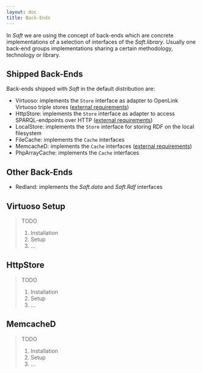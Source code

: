 ```yaml
---
layout: doc
title: Back-Ends
---
```


In _Saft_ we are using the concept of back-ends which are concrete implementations of a selection of interfaces of the _Saft.library_. Usually one back-end groups implementations sharing a certain methodology, technology or library.

## Shipped Back-Ends

Back-ends shipped with _Saft_ in the default distribution are:

- Virtuoso: implements the `Store` interface as adapter to OpenLink Virtuoso triple stores ([external requirements](#virtuoso-setup))
- HttpStore: implements the `Store` interface as adapter to access SPARQL-endpoints over HTTP ([external requirements](#httpstore))
- LocalStore: implements the `Store` interface for storing RDF on the local filesystem
- FileCache: implements the `Cache` interfaces
- MemcacheD: implements the `Cache` interfaces ([external requirements](#memcached))
- PhpArrayCache: implements the `Cache` interfaces

## Other Back-Ends

- Redland: implements the _Saft.data_ and _Saft.Rdf_ interfaces

## Virtuoso Setup

> TODO
>
> 1. Installation
> 2. Setup
> 3. …

## HttpStore

> TODO
>
> 1. Installation
> 2. Setup
> 3. …

## MemcacheD

> TODO
>
> 1. Installation
> 2. Setup
> 3. …
